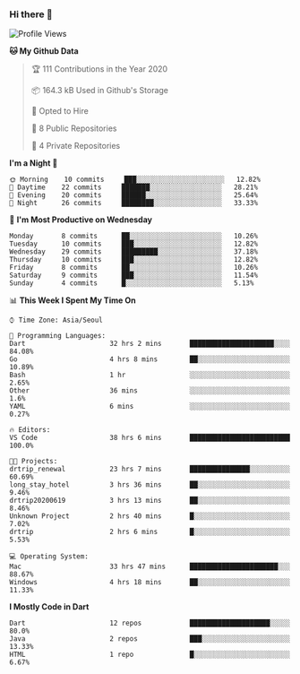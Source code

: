 ### Hi there 👋

<!--
**ska2519/ska2519** is a ✨ _special_ ✨ repository because its `README.md` (this file) appears on your GitHub profile.

Here are some ideas to get you started:

- 🔭 I’m currently working on ...
- 🌱 I’m currently learning ...
- 👯 I’m looking to collaborate on ...
- 🤔 I’m looking for help with ...
- 💬 Ask me about ...
- 📫 How to reach me: ...
- 😄 Pronouns: ...
- ⚡ Fun fact: ...
-->

<!--START_SECTION:waka-->
![Profile Views](http://img.shields.io/badge/Profile%20Views-69-blue)

**🐱 My Github Data** 

> 🏆 111 Contributions in the Year 2020
 > 
> 📦 164.3 kB Used in Github's Storage 
 > 
> 💼 Opted to Hire
 > 
> 📜 8 Public Repositories 
 > 
> 🔑 4 Private Repositories  
 > 
**I'm a Night 🦉** 

```text
🌞 Morning    10 commits     ███░░░░░░░░░░░░░░░░░░░░░░   12.82% 
🌆 Daytime    22 commits     ███████░░░░░░░░░░░░░░░░░░   28.21% 
🌃 Evening    20 commits     ██████░░░░░░░░░░░░░░░░░░░   25.64% 
🌙 Night      26 commits     ████████░░░░░░░░░░░░░░░░░   33.33%

```
📅 **I'm Most Productive on Wednesday** 

```text
Monday       8 commits      ██░░░░░░░░░░░░░░░░░░░░░░░   10.26% 
Tuesday      10 commits     ███░░░░░░░░░░░░░░░░░░░░░░   12.82% 
Wednesday    29 commits     █████████░░░░░░░░░░░░░░░░   37.18% 
Thursday     10 commits     ███░░░░░░░░░░░░░░░░░░░░░░   12.82% 
Friday       8 commits      ██░░░░░░░░░░░░░░░░░░░░░░░   10.26% 
Saturday     9 commits      ███░░░░░░░░░░░░░░░░░░░░░░   11.54% 
Sunday       4 commits      █░░░░░░░░░░░░░░░░░░░░░░░░   5.13%

```


📊 **This Week I Spent My Time On** 

```text
⌚︎ Time Zone: Asia/Seoul

💬 Programming Languages: 
Dart                     32 hrs 2 mins       █████████████████████░░░░   84.08% 
Go                       4 hrs 8 mins        ██░░░░░░░░░░░░░░░░░░░░░░░   10.89% 
Bash                     1 hr                ░░░░░░░░░░░░░░░░░░░░░░░░░   2.65% 
Other                    36 mins             ░░░░░░░░░░░░░░░░░░░░░░░░░   1.6% 
YAML                     6 mins              ░░░░░░░░░░░░░░░░░░░░░░░░░   0.27%

🔥 Editors: 
VS Code                  38 hrs 6 mins       █████████████████████████   100.0%

🐱‍💻 Projects: 
drtrip_renewal           23 hrs 7 mins       ███████████████░░░░░░░░░░   60.69% 
long_stay_hotel          3 hrs 36 mins       ██░░░░░░░░░░░░░░░░░░░░░░░   9.46% 
drtrip20200619           3 hrs 13 mins       ██░░░░░░░░░░░░░░░░░░░░░░░   8.46% 
Unknown Project          2 hrs 40 mins       █░░░░░░░░░░░░░░░░░░░░░░░░   7.02% 
drtrip                   2 hrs 6 mins        █░░░░░░░░░░░░░░░░░░░░░░░░   5.53%

💻 Operating System: 
Mac                      33 hrs 47 mins      ██████████████████████░░░   88.67% 
Windows                  4 hrs 18 mins       ██░░░░░░░░░░░░░░░░░░░░░░░   11.33%

```

**I Mostly Code in Dart** 

```text
Dart                     12 repos            ████████████████████░░░░░   80.0% 
Java                     2 repos             ███░░░░░░░░░░░░░░░░░░░░░░   13.33% 
HTML                     1 repo              █░░░░░░░░░░░░░░░░░░░░░░░░   6.67%

```



<!--END_SECTION:waka-->


